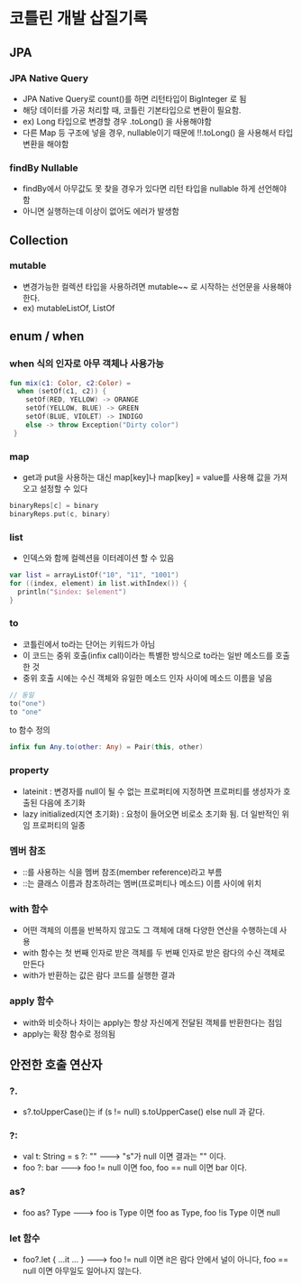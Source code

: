 # 코틀린 개발 삽질기록

## JPA
### JPA Native Query
* JPA Native Query로 count()를 하면 리턴타입이 BigInteger 로 됨
* 해당 데이터를 가공 처리할 때, 코틀린 기본타입으로 변환이 필요함.
* ex) Long 타입으로 변경할 경우 .toLong() 을 사용해야함
* 다른 Map 등 구조에 넣을 경우, nullable이기 때문에 !!.toLong() 을 사용해서 타입변환을 해야함
### findBy Nullable
* findBy에서 아무값도 못 찾을 경우가 있다면 리턴 타입을 nullable 하게 선언해야 함
* 아니면 실행하는데 이상이 없어도 에러가 발생함

## Collection
### mutable
* 변경가능한 컬렉션 타입을 사용하려면 mutable~~ 로 시작하는 선언문을 사용해야 한다.
* ex) mutableListOf<Long>, ListOf<Long>

## enum / when
### when 식의 인자로 아무 객체나 사용가능
```kotlin
fun mix(c1: Color, c2:Color) = 
  when (setOf(c1, c2)) {
    setOf(RED, YELLOW) -> ORANGE
    setOf(YELLOW, BLUE) -> GREEN
    setOf(BLUE, VIOLET) -> INDIGO
    else -> throw Exception("Dirty color")
 }
```

### map
* get과 put을 사용하는 대신 map[key]나 map[key] = value를 사용해 값을 가져오고 설정할 수 있다
```kotlin
binaryReps[c] = binary
binaryReps.put(c, binary)
```

### list
* 인덱스와 함께 컬렉션을 이터레이션 할 수 있음
```kotlin
var list = arrayListOf("10", "11", "1001")
for ((index, element) in list.withIndex()) {
  println("$index: $element")
}
```

### to
* 코틀린에서 to라는 단어는 키워드가 아님
* 이 코드는 중위 호출(infix call)이라는 특별한 방식으로 to라는 일반 메소드를 호출한 것
* 중위 호출 시에는 수신 객체와 유일한 메소드 인자 사이에 메소드 이름을 넣음
```kotlin
// 동일
to("one")
to "one"
```
to 함수 정의
```kotlin
infix fun Any.to(other: Any) = Pair(this, other)
```

### property
* lateinit : 변경자를 null이 될 수 없는 프로퍼티에 지정하면 프로퍼티를 생성자가 호출된 다음에 초기화
* lazy initialized(지연 초기화) : 요청이 들어오면 비로소 초기화 됨. 더 일반적인 위임 프로퍼티의 일종

### 멤버 참조 
* ::를 사용하는 식을 멤버 참조(member reference)라고 부름
* ::는 클래스 이름과 참조하려는 멤버(프로퍼티나 메소드) 이름 사이에 위치

### with 함수
* 어떤 객체의 이름을 반복하지 않고도 그 객체에 대해 다양한 연산을 수행하는데 사용
* with 함수는 첫 번째 인자로 받은 객체를 두 번째 인자로 받은 람다의 수신 객체로 만든다
* with가 반환하는 값은 람다 코드를 실행한 결과

### apply 함수
* with와 비슷하나 차이는 apply는 항상 자신에게 전달된 객체를 반환한다는 점임
* apply는 확장 함수로 정의됨

## 안전한 호출 연산자
### ?.
* s?.toUpperCase()는 if (s != null) s.toUpperCase() else null 과 같다.
### ?:
* val t: String = s ?: ""  ---> "s"가 null 이면 결과는 "" 이다.
* foo ?: bar ---> foo != null 이면 foo, foo == null 이면 bar 이다.
### as?
* foo as? Type ---> foo is Type 이면 foo as Type, foo !is Type 이면 null
### let 함수
* foo?.let { ...it ... } ---> foo != null 이면 it은 람다 안에서 널이 아니다, foo == null 이면 아무일도 일어나지 않는다.
